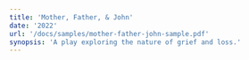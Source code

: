 ```yaml
---
title: 'Mother, Father, & John'
date: '2022'
url: '/docs/samples/mother-father-john-sample.pdf'
synopsis: 'A play exploring the nature of grief and loss.'
---
```


